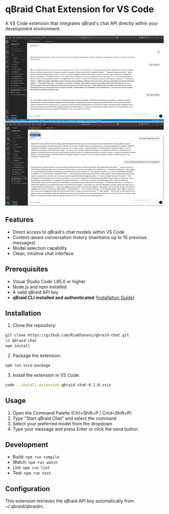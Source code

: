 # qBraid Chat Extension for VS Code

A VS Code extension that integrates qBraid's chat API directly within your development environment.

![Chat Interface](src/assets/image.png)
![Model selection](src/assets/image-1.png)

## Features

- Direct access to qBraid's chat models within VS Code
- Context-aware conversation history (maintains up to 10 previous messages)
- Model selection capability
- Clean, intuitive chat interface

## Prerequisites

- Visual Studio Code 1.85.0 or higher
- Node.js and npm installed
- A valid qBraid API key
- **qBraid CLI installed and authenticated** ([Installation Guide](https://docs.qbraid.com/cli/user-guide/overview#local-setup)) 

## Installation

1. Clone the repository:
```bash
git clone https://github.com/RiaDhanani/qbraid-chat.git
cd qbraid-chat
npm install
```

2. Package the extension:
```bash
npm run vsce:package
```

3. Install the extension in VS Code:
```bash
code --install-extension qbraid-chat-0.1.0.vsix
```

## Usage

1. Open the Command Palette (Ctrl+Shift+P / Cmd+Shift+P)
2. Type "Start qBraid Chat" and select the command
3. Select your preferred model from the dropdown
4. Type your message and press Enter or click the send button

## Development

- Build: `npm run compile`
- Watch: `npm run watch`
- Lint: `npm run lint`
- Test: `npm run test`

## Configuration

This extension retrieves the qBraid API key automatically from ~/.qbraid/qbraidrc.
